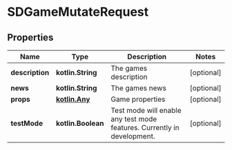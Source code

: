 
# SDGameMutateRequest

## Properties
Name | Type | Description | Notes
------------ | ------------- | ------------- | -------------
**description** | **kotlin.String** | The games description |  [optional]
**news** | **kotlin.String** | The games news |  [optional]
**props** | [**kotlin.Any**](.md) | Game properties |  [optional]
**testMode** | **kotlin.Boolean** | Test mode will enable any test mode features. Currently in development. |  [optional]



